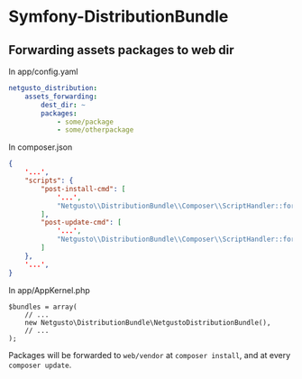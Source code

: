 Symfony-DistributionBundle
==========================

## Forwarding assets packages to web dir

In app/config.yaml

```yaml
netgusto_distribution:
    assets_forwarding:
        dest_dir: ~
        packages:
            - some/package
            - some/otherpackage
```

In composer.json

```json
{
    '...',
    "scripts": {
        "post-install-cmd": [
            '...',
            "Netgusto\\DistributionBundle\\Composer\\ScriptHandler::forwardAssetsToWebDir"
        ],
        "post-update-cmd": [
            '...',
            "Netgusto\\DistributionBundle\\Composer\\ScriptHandler::forwardAssetsToWebDir"
        ]
    },
    '...',
}
```

In app/AppKernel.php

```
$bundles = array(
    // ...
    new Netgusto\DistributionBundle\NetgustoDistributionBundle(),
    // ...
);
```

Packages will be forwarded to `web/vendor` at `composer install`, and at every `composer update`.
